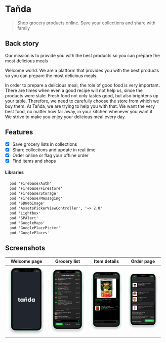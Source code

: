 # Tañda
> Shop grocery products online. Save your collections and share with family

## Back story
Our mission is to provide you with the best products so you can prepare the most delicious meals

Welcome world.
We are a platform that provides you with the best products so you can prepare the most delicious meals.

In order to prepare a delicious meal, the role of good food is very important. There are times when even a good recipe will not help us, since the products were stale. Fresh food not only tastes good, but also brightens up your table. Therefore, we need to carefully choose the store from which we buy them. At Tañda, we are trying to help you with that. We want the very best food, no matter how far away, in your kitchen whenever you want it. We strive to make you enjoy your delicious meal every day.

## Features

- [x] Save grocery lists in collections
- [x] Share collections and update in real time
- [x] Order online or flag your offline order
- [x] Find items and shops

#### Libraries

```
  pod 'Firebase/Auth'
  pod 'Firebase/Firestore'
  pod 'Firebase/Storage'
  pod 'Firebase/Messaging'
  pod 'SDWebImage'
  pod 'AssetsPickerViewController', '~> 2.0'
  pod 'Lightbox'
  pod 'SPAlert'
  pod 'GoogleMaps'
  pod 'GooglePlacePicker'
  pod 'GooglePlaces'
```

## Screenshots
Welcome page            |  Grocery list          | Item details            |  Order page
:-------------------------:|:-------------------------:|:-------------------------:|:-------------------------:
![alt text](https://github.com/kuna-anarbay/Tannda/blob/master/iPhone%2011%202.png)  |  ![alt text](https://github.com/kuna-anarbay/Tannda/blob/master/iPhone%2011%201.png) | ![alt text](https://github.com/kuna-anarbay/Tannda/blob/master/iPhone%2011-2%201.png) | ![alt text](https://github.com/kuna-anarbay/Tannda/blob/master/iPhone%2011-3%201.png)


